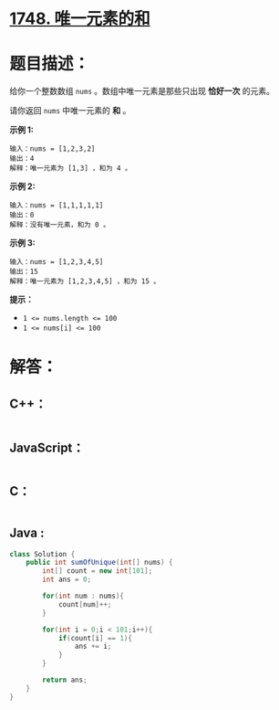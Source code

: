 # [1748. 唯一元素的和](https://leetcode-cn.com/problems/sum-of-unique-elements/)

# 题目描述：

给你一个整数数组 `nums` 。数组中唯一元素是那些只出现 **恰好一次** 的元素。

请你返回 `nums` 中唯一元素的 **和** 。



**示例 1:**

```
输入：nums = [1,2,3,2]
输出：4
解释：唯一元素为 [1,3] ，和为 4 。
```

**示例 2:**

```
输入：nums = [1,1,1,1,1]
输出：0
解释：没有唯一元素，和为 0 。
```

**示例 3:**

```
输入：nums = [1,2,3,4,5]
输出：15
解释：唯一元素为 [1,2,3,4,5] ，和为 15 。
```

**提示：**

- `1 <= nums.length <= 100`
- `1 <= nums[i] <= 100`


# 解答：

## C++：

```cpp

```

## JavaScript：

```javascript

```

## C：

```c

```

## Java :

```java
class Solution {
    public int sumOfUnique(int[] nums) {
        int[] count = new int[101];
        int ans = 0;

        for(int num : nums){
            count[num]++;
        }

        for(int i = 0;i < 101;i++){
            if(count[i] == 1){
                ans += i;
            }
        }

        return ans;
    }
}
```

